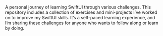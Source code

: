 A personal journey of learning SwiftUI through various challenges. This repository includes a collection of exercises and mini-projects I’ve worked on to improve my SwiftUI skills. It’s a self-paced learning experience, and I’m sharing these challenges for anyone who wants to follow along or learn by doing.
